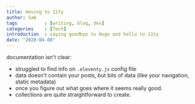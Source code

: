 ```yaml
---
title: moving to 11ty
author: Sam
tags          : [writing, blog, dev]
categories    : [Tech]
introduction  : saying goodbye to Hugo and hello to 11ty
date: "2020-04-08"
---
```


documentation isn't clear:
  - struggled to find info on `.eleventy.js` config file
  - data doesn't contain your posts, but bits of data (like your navigation, static metadata)
  - once you figure out what goes where it seems really good.
  - collections are quite straightforward to create.
  